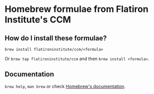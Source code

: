 # Homebrew formulae from Flatiron Institute's CCM

## How do I install these formulae?

`brew install flatironinstitute/ccm/<formula>`

Or `brew tap flatironinstitute/ccm` and then `brew install <formula>`.

## Documentation

`brew help`, `man brew` or check [Homebrew's documentation](https://docs.brew.sh).
